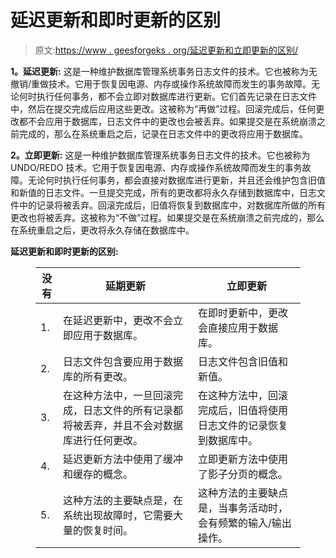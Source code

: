 # 延迟更新和即时更新的区别

> 原文:[https://www . geesforgeks . org/延迟更新和立即更新的区别/](https://www.geeksforgeeks.org/difference-between-deferred-update-and-immediate-update/)

**1。延迟更新:**
这是一种维护数据库管理系统事务日志文件的技术。它也被称为无撤销/重做技术。它用于恢复因电源、内存或操作系统故障而发生的事务故障。无论何时执行任何事务，都不会立即对数据库进行更新。它们首先记录在日志文件中，然后在提交完成后应用这些更改。这被称为“再做”过程。回滚完成后，任何更改都不会应用于数据库，日志文件中的更改也会被丢弃。如果提交是在系统崩溃之前完成的，那么在系统重启之后，记录在日志文件中的更改将应用于数据库。

**2。立即更新:**
这是一种维护数据库管理系统事务日志文件的技术。它也被称为 UNDO/REDO 技术。它用于恢复因电源、内存或操作系统故障而发生的事务故障。无论何时执行任何事务，都会直接对数据库进行更新，并且还会维护包含旧值和新值的日志文件。一旦提交完成，所有的更改都将永久存储到数据库中，日志文件中的记录将被丢弃。回滚完成后，旧值将恢复到数据库中，对数据库所做的所有更改也将被丢弃。这被称为“不做”过程。如果提交是在系统崩溃之前完成的，那么在系统重启之后，更改将永久存储在数据库中。

**延迟更新和即时更新的区别:**

<figure class="table">

| 没有 | 延期更新 | 立即更新 |
| --- | --- | --- |
| 1. | 在延迟更新中，更改不会立即应用于数据库。 | 在即时更新中，更改会直接应用于数据库。 |
| 2. | 日志文件包含要应用于数据库的所有更改。 | 日志文件包含旧值和新值。 |
| 3. | 在这种方法中，一旦回滚完成，日志文件的所有记录都将被丢弃，并且不会对数据库进行任何更改。 | 在这种方法中，回滚完成后，旧值将使用日志文件的记录恢复到数据库中。 |
| 4. | 延迟更新方法中使用了缓冲和缓存的概念。 | 立即更新方法中使用了影子分页的概念。 |
| 5. | 这种方法的主要缺点是，在系统出现故障时，它需要大量的恢复时间。 | 这种方法的主要缺点是，当事务活动时，会有频繁的输入/输出操作。 |

</figure>